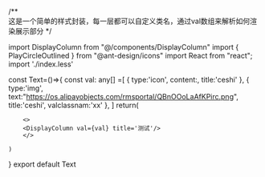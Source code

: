 <!--
 * @,@Author: ,: your name
 * @,@Date: ,: 2021-05-31 09:29:36
 * @,@LastEditTime: ,: 2021-06-01 08:44:19
 * @,@LastEditors: ,: your name
 * @,@Description: ,: In User Settings Edit
 * @,@FilePath: ,: \afterClass\src\components\DisplayColumn\index.md
 -->
/**  
这是一个简单的样式封装，每一层都可以自定义类名，通过val数组来解析如何渲染展示部分
*/


import DisplayColumn from "@/components/DisplayColumn"
import { PlayCircleOutlined } from "@ant-design/icons"
import React from "react";
import './index.less'


const Text=()=>{
    const val: any[] =[
        {
            type:'icon',
            content:<PlayCircleOutlined />,
            title:'ceshi'
        },
        {
            type:'img',
            text:"https://os.alipayobjects.com/rmsportal/QBnOOoLaAfKPirc.png",
            title:'ceshi',
            valclassnam:'xx'
        },
    ]
    return(

        <>
        <DisplayColumn val={val} title='测试'/>
        </>
     
    )
}
export default Text